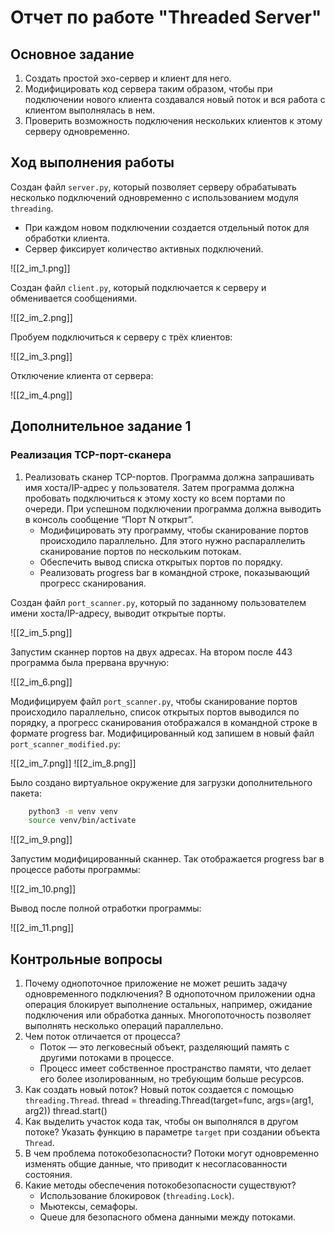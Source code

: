 # Отчет по работе "Threaded Server"

## Основное задание

1. Создать простой эхо-сервер и клиент для него.
2. Модифицировать код сервера таким образом, чтобы при подключении нового клиента создавался новый поток и вся работа с клиентом выполнялась в нем.
3. Проверить возможность подключения нескольких клиентов к этому серверу одновременно.
## Ход выполнения работы

Создан файл `server.py`, который позволяет серверу обрабатывать несколько подключений одновременно с использованием модуля `threading`.

- При каждом новом подключении создается отдельный поток для обработки клиента.
- Сервер фиксирует количество активных подключений.

![[2_im_1.png]]

Создан файл `client.py`, который подключается к серверу и обменивается сообщениями.

![[2_im_2.png]]

Пробуем подключиться к серверу с трёх клиентов:


![[2_im_3.png]]

Отключение клиента от сервера:

![[2_im_4.png]]
## Дополнительное задание 1

### Реализация TCP-порт-сканера

1. Реализовать сканер TCP-портов. Программа должна запрашивать имя хоста/IP-адрес у пользователя. Затем программа должна пробовать подключиться к этому хосту ко всем портами по очереди. При успешном подключении программа должна выводить в консоль сообщение “Порт N открыт”. 
    - Модифицировать эту программу, чтобы сканирование портов происходило параллельно. Для этого нужно распараллелить сканирование портов по нескольким потокам. 
    - Обеспечить вывод списка открытых портов по порядку.
    - Реализовать progress bar в командной строке, показывающий прогресс сканирования.

Создан файл `port_scanner.py`, который по заданному пользователем имени хоста/IP-адресу, выводит открытые порты.

![[2_im_5.png]]

Запустим сканнер портов на двух адресах. На втором после 443 программа была прервана вручную:

![[2_im_6.png]]

Модифицируем файл `port_scanner.py`, чтобы сканирование портов происходило параллельно, список открытых портов выводился по порядку, а прогресс сканирования отображался в командной строке в формате progress bar. Модифицированный код запишем в новый файл `port_scanner_modified.py`:

![[2_im_7.png]]
![[2_im_8.png]]

Было создано виртуальное окружение для загрузки дополнительного пакета:

```bash
	python3 -m venv venv
	source venv/bin/activate
```

![[2_im_9.png]]

Запустим модифицированный сканнер. Так отображается progress bar в процессе работы программы:

![[2_im_10.png]]

Вывод после полной отработки программы:

![[2_im_11.png]]

## Контрольные вопросы

1. Почему однопоточное приложение не может решить задачу одновременного подключения?
    В однопоточном приложении одна операция блокирует выполнение остальных, например, ожидание подключения или обработка данных. Многопоточность позволяет выполнять несколько операций параллельно.
2. Чем поток отличается от процесса?
    - Поток — это легковесный объект, разделяющий память с другими потоками в процессе.
    - Процесс имеет собственное пространство памяти, что делает его более изолированным, но требующим больше ресурсов.
3. Как создать новый поток?
    Новый поток создается с помощью `threading.Thread`.
    thread = threading.Thread(target=func, args=(arg1, arg2))
    thread.start()
4. Как выделить участок кода так, чтобы он выполнялся в другом потоке?
    Указать функцию в параметре `target` при создании объекта `Thread`.
5. В чем проблема потокобезопасности?
	Потоки могут одновременно изменять общие данные, что приводит к несогласованности состояния.
6. Какие методы обеспечения потокобезопасности существуют?
    - Использование блокировок (`threading.Lock`).
	- Мьютексы, семафоры.
	- Queue для безопасного обмена данными между потоками.



